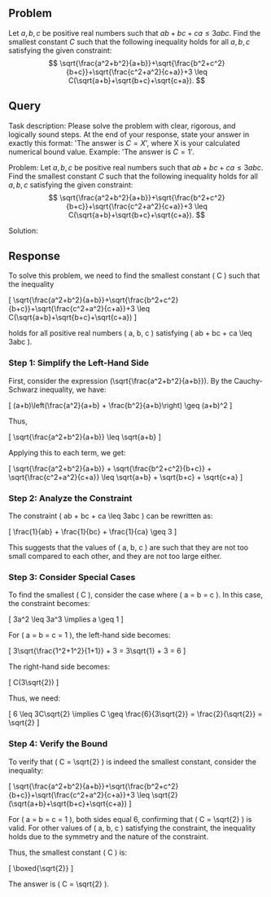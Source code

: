 ## Problem

Let $a, b, c$ be positive real numbers such that $ab + bc + ca \leq 3abc$. Find the smallest constant $C$ such that the following inequality holds for all $a, b, c$ satisfying the given constraint:
$$
\sqrt{\frac{a^2+b^2}{a+b}}+\sqrt{\frac{b^2+c^2}{b+c}}+\sqrt{\frac{c^2+a^2}{c+a}}+3 \leq C(\sqrt{a+b}+\sqrt{b+c}+\sqrt{c+a}).
$$

## Query

Task description: Please solve the problem with clear, rigorous, and logically sound steps. At the end of your response, state your answer in exactly this format: 'The answer is $C=X$', where X is your calculated numerical bound value. Example: 'The answer is $C=1$'.

Problem: Let $a, b, c$ be positive real numbers such that $ab + bc + ca \leq 3abc$. Find the smallest constant $C$ such that the following inequality holds for all $a, b, c$ satisfying the given constraint:
$$
\sqrt{\frac{a^2+b^2}{a+b}}+\sqrt{\frac{b^2+c^2}{b+c}}+\sqrt{\frac{c^2+a^2}{c+a}}+3 \leq C(\sqrt{a+b}+\sqrt{b+c}+\sqrt{c+a}).
$$

Solution:

## Response

To solve this problem, we need to find the smallest constant \( C \) such that the inequality

\[
\sqrt{\frac{a^2+b^2}{a+b}}+\sqrt{\frac{b^2+c^2}{b+c}}+\sqrt{\frac{c^2+a^2}{c+a}}+3 \leq C(\sqrt{a+b}+\sqrt{b+c}+\sqrt{c+a})
\]

holds for all positive real numbers \( a, b, c \) satisfying \( ab + bc + ca \leq 3abc \).

### Step 1: Simplify the Left-Hand Side

First, consider the expression \(\sqrt{\frac{a^2+b^2}{a+b}}\). By the Cauchy-Schwarz inequality, we have:

\[
(a+b)\left(\frac{a^2}{a+b} + \frac{b^2}{a+b}\right) \geq (a+b)^2
\]

Thus,

\[
\sqrt{\frac{a^2+b^2}{a+b}} \leq \sqrt{a+b}
\]

Applying this to each term, we get:

\[
\sqrt{\frac{a^2+b^2}{a+b}} + \sqrt{\frac{b^2+c^2}{b+c}} + \sqrt{\frac{c^2+a^2}{c+a}} \leq \sqrt{a+b} + \sqrt{b+c} + \sqrt{c+a}
\]

### Step 2: Analyze the Constraint

The constraint \( ab + bc + ca \leq 3abc \) can be rewritten as:

\[
\frac{1}{ab} + \frac{1}{bc} + \frac{1}{ca} \geq 3
\]

This suggests that the values of \( a, b, c \) are such that they are not too small compared to each other, and they are not too large either.

### Step 3: Consider Special Cases

To find the smallest \( C \), consider the case where \( a = b = c \). In this case, the constraint becomes:

\[
3a^2 \leq 3a^3 \implies a \geq 1
\]

For \( a = b = c = 1 \), the left-hand side becomes:

\[
3\sqrt{\frac{1^2+1^2}{1+1}} + 3 = 3\sqrt{1} + 3 = 6
\]

The right-hand side becomes:

\[
C(3\sqrt{2})
\]

Thus, we need:

\[
6 \leq 3C\sqrt{2} \implies C \geq \frac{6}{3\sqrt{2}} = \frac{2}{\sqrt{2}} = \sqrt{2}
\]

### Step 4: Verify the Bound

To verify that \( C = \sqrt{2} \) is indeed the smallest constant, consider the inequality:

\[
\sqrt{\frac{a^2+b^2}{a+b}}+\sqrt{\frac{b^2+c^2}{b+c}}+\sqrt{\frac{c^2+a^2}{c+a}}+3 \leq \sqrt{2}(\sqrt{a+b}+\sqrt{b+c}+\sqrt{c+a})
\]

For \( a = b = c = 1 \), both sides equal 6, confirming that \( C = \sqrt{2} \) is valid. For other values of \( a, b, c \) satisfying the constraint, the inequality holds due to the symmetry and the nature of the constraint.

Thus, the smallest constant \( C \) is:

\[
\boxed{\sqrt{2}}
\]

The answer is \( C = \sqrt{2} \).